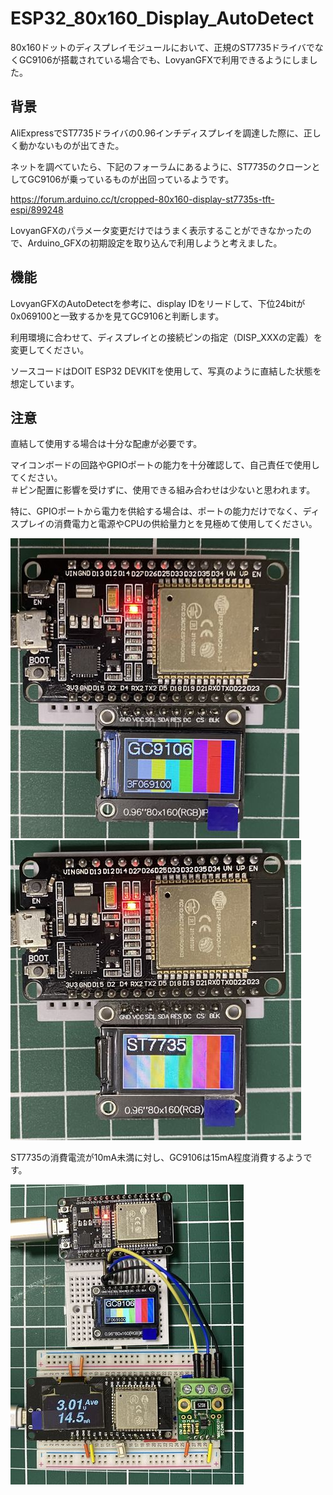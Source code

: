 # ESP32_80x160_Display_AutoDetect

80x160ドットのディスプレイモジュールにおいて、正規のST7735ドライバでなくGC9106が搭載されている場合でも、LovyanGFXで利用できるようにしました。<BR>

## 背景

AliExpressでST7735ドライバの0.96インチディスプレイを調達した際に、正しく動かないものが出てきた。<BR>

ネットを調べていたら、下記のフォーラムにあるように、ST7735のクローンとしてGC9106が乗っているものが出回っているようです。<BR>

https://forum.arduino.cc/t/cropped-80x160-display-st7735s-tft-espi/899248

LovyanGFXのパラメータ変更だけではうまく表示することができなかったので、Arduino_GFXの初期設定を取り込んで利用しようと考えました。

## 機能

LovyanGFXのAutoDetectを参考に、display IDをリードして、下位24bitが0x069100と一致するかを見てGC9106と判断します。<BR>

利用環境に合わせて、ディスプレイとの接続ピンの指定（DISP_XXXの定義）を変更してください。<BR>

ソースコードはDOIT ESP32 DEVKITを使用して、写真のように直結した状態を想定しています。<BR>

## 注意

直結して使用する場合は十分な配慮が必要です。<BR>

マイコンボードの回路やGPIOポートの能力を十分確認して、自己責任で使用してください。<BR>
＃ピン配置に影響を受けずに、使用できる組み合わせは少ないと思われます。<BR>

特に、GPIOポートから電力を供給する場合は、ポートの能力だけでなく、ディスプレイの消費電力と電源やCPUの供給量力とを見極めて使用してください。<BR>

![GC9106](image/GC9106.jpg)
![ST7735](image/ST7735.jpg)

ST7735の消費電流が10mA未満に対し、GC9106は15mA程度消費するようです。<BR>

![測定値](image/current.jpg)
